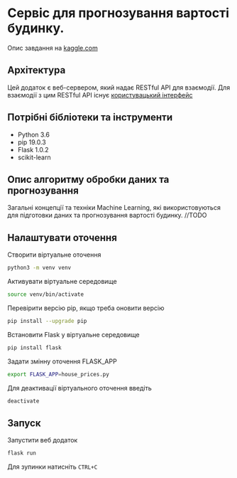 # Сервіс для прогнозування вартості будинку.

Опис завдання на [kaggle.com](https://www.kaggle.com/c/house-prices-advanced-regression-techniques)

## Архітектура

Цей додаток є веб-сервером, який надає RESTful API для взаємодії.
Для взаємодії з цим RESTful API існує [користувацький інтерфейс](https://github.com/bartoshyk/house-prices-ui)

## Потрібні бібліотеки та інструменти

* Python 3.6
* pip 19.0.3
* Flask 1.0.2
* scikit-learn

## Опис алгоритму обробки даних та прогнозування

Загальні концепції та техніки Machine Learning, які використовуються для підготовки даних та прогнозування вартості будинку.
//TODO

## Налаштувати оточення

Створити віртуальне оточення
```sh
python3 -m venv venv
```

Активувати віртуальне середовище
```sh
source venv/bin/activate
```

Перевірити версію pip, якщо треба оновити версію
```sh
pip install --upgrade pip
```

Встановити Flask у віртуальне середовище
```sh
pip install flask
```

Задати змінну оточення FLASK_APP
```sh
export FLASK_APP=house_prices.py
```

Для деактивації віртуального оточення введіть
```sh
deactivate
```

## Запуск

Запустити веб додаток
```sh
flask run
```

Для зупинки натисніть `CTRL+C`

